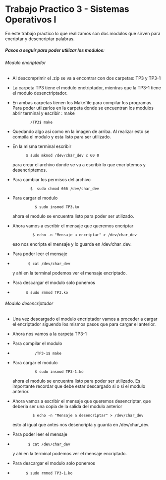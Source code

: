 # Trabajo Practico 3 - Sistemas Operativos I

En este trabajo practico lo que realizamos son dos modulos que sirven 
para encriptar y desencriptar palabras.

##### Pasos a seguir para poder utilizar los modulos:

###### Modulo encriptador

  - Al descomprimir el .zip se va a encontrar con dos carpetas: TP3 y TP3-1
  - La carpeta TP3 tiene el modulo enctriptador, mientras que la TP3-1 tiene 
   el modulo desenctriptador.
  - En ambas carpetas tienen los Makefile para compilar los programas. Para poder 
  utilzarlos en la carpeta donde se encuentran los modulos abrir terminal y 
    escribir :  make

                /TP3$ make
  - Quedando algo asi como en la imagen de arriba. Al realizar esto se compila el modulo y esta listo para ser utilizado.
  - En la misma terminal escribir 
  
              $ sudo mknod /dev/char_dev c 60 0
    para crear el archivo donde se va a escribir lo que encriptemos y desencriptemos.
- Para  cambiar los permisos del archivo 

              $  sudo chmod 666 /dev/char_dev   


- Para cargar el modulo 

                $ sudo insmod TP3.ko
  ahora el modulo se encuentra listo para poder ser utilizado. 

- Ahora vamos a escribir el mensaje que queremos encriptar 

               $ echo -n "Mensaje a encriptar" > /dev/char_dev
    eso nos encripta el mensaje y lo guarda en /dev/char_dev.
- Para poder leer el mensaje 
- 
             $ cat /dev/char_dev
    y ahi en la terminal podemos ver el mensaje encriptado.
- Para descargar el modulo solo ponemos 
- 
            $ sudo rmmod TP3.ko

###### Modulo desencriptador
- Una vez descargado el modulo encriptador vamos a proceder a cargar el encriptador 
siguendo los mismos pasos que para cargar el anterior.
- Ahora nos vamos a la carpeta TP3-1
- Para compilar el modulo
- 
                /TP3-1$ make
- Para cargar el modulo 

                $ sudo insmod TP3-1.ko
  ahora el modulo se encuentra listo para poder ser utilizado. 
 Es importante recordar que debe estar descargado si o si el modulo anterior.
- Ahora vamos a escribir el mensaje que queremos desencriptar, que deberia ser una copia de la salida del modulo anterior

               $ echo -n "Mensaje a desencriptar" > /dev/char_dev
    esto al igual que antes nos desencripta y guarda en /dev/char_dev.
- Para poder leer el mensaje 
- 
             $ cat /dev/char_dev
    y ahi en la terminal podemos ver el mensaje encriptado.
- Para descargar el modulo solo ponemos 
- 
            $ sudo rmmod TP3-1.ko


